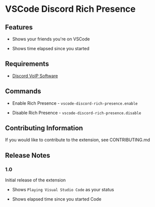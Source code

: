 # VSCode Discord Rich Presence

## Features

-   Shows your friends you're on VSCode

-   Shows time elapsed since you started

## Requirements

-   [Discord VoIP Software](https://discord.com)

## Commands

-   Enable Rich Presence - `vscode-discord-rich-presence.enable`

-   Disable Rich Presence - `vscode-discord-rich-presence.disable`

## Contributing Information

If you would like to contribute to the extension, see CONTRIBUTING.md

## Release Notes

### 1.0

Initial release of the extension

-   Shows `Playing Visual Studio Code` as your status

-   Shows elapsed time since you started Code
